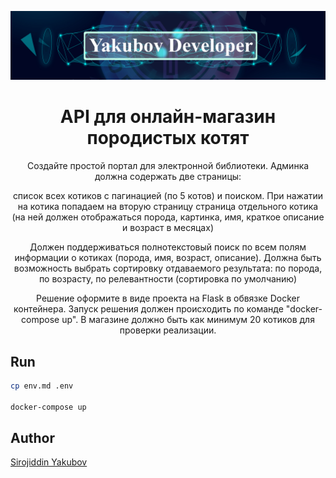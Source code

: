 ![logo jpg](banner.jpg "Logo")

<div align="center">
  <h1>API для онлайн-магазин породистых котят</h1>
</div>

<div align="center">
  Создайте простой портал для электронной библиотеки. Админка должна содержать две страницы:

список всех котиков с пагинацией (по 5 котов) и поиском. При нажатии на котика попадаем на вторую страницу
страница отдельного котика (на ней должен отображаться порода, картинка, имя, краткое описание и возраст в месяцах)

Должен поддерживаться полнотекстовый поиск по всем полям информации о котиках (порода, имя, возраст, описание). Должна быть возможность выбрать сортировку отдаваемого результата: по порода, по возрасту, по релевантности (сортировка по умолчанию)


Решение оформите в виде проекта на Flask в обвязке Docker контейнера. Запуск решения должен происходить по команде "docker-compose up". В магазине должно быть как минимум 20 котиков для проверки реализации.
</div>

## Run

```bash
cp env.md .env

docker-compose up
```

## Author

[Sirojiddin Yakubov](https://t.me/Sirojiddin_Yakubov)